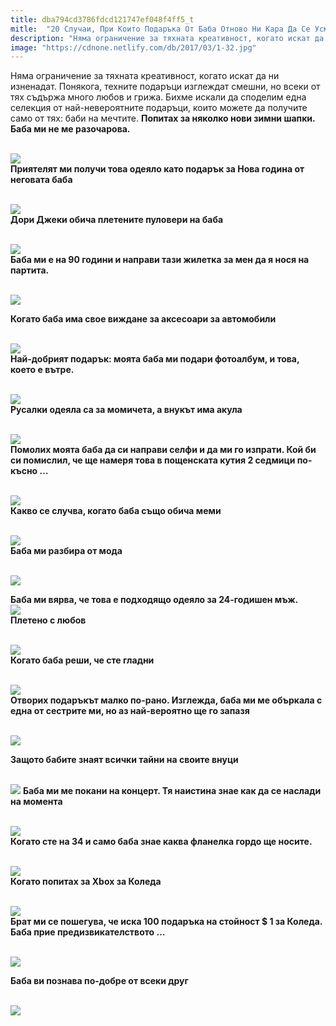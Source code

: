 ```yaml
---
title: dba794cd3786fdcd121747ef048f4ff5_t
mitle:  "20 Случаи, При Които Подаръка От Баба Отново Ни Кара Да Се Усмихваме!"
description: "Няма ограничение за тяхната креативност, когато искат да ни изненадат. Понякога, техните подаръци изглеждат смешни, но всеки от тях съдържа много любов и грижа. Бих�"
image: "https://cdnone.netlify.com/db/2017/03/1-32.jpg"
---
```


 <p>Няма ограничение за тяхната креативност, когато искат да ни изненадат. Понякога, техните подаръци изглеждат смешни, но всеки от тях съдържа много любов и грижа. Бихме искали да споделим една селекция от най-невероятните подаръци, които можете да получите само от тях: баби на мечтите. <strong>Попитах за няколко нови зимни шапки. Баба ми не ме разочарова.</strong></p>       <p> <br/><img src="https://cdnone.netlify.com/db/2017/03/1-32.jpg"/><br/> <strong>Приятелят ми получи това одеяло като подарък за Нова година от неговата баба</strong></p> <p> <br/><img src="https://cdnone.netlify.com/db/2017/03/2-30.jpg"/><br/> <strong>Дори Джеки обича плетените пуловери на баба</strong></p> <p> <br/><img src="https://cdnone.netlify.com/db/2017/03/3-30.jpg"/><br/> <strong>Баба ми е на 90 години и направи тази жилетка за мен да я нося на партита.</strong></p>      <p> <br/><img src="https://cdnone.netlify.com/db/2017/03/4-29.jpg"/><br/></p> <p> <strong>Когато баба има свое виждане за аксесоари за автомобили</strong></p> <p> <br/><img src="https://cdnone.netlify.com/db/2017/03/5-29.jpg"/><br/> <strong>Най-добрият подарък: моята баба ми подари фотоалбум, и това, което е вътре.</strong></p> <p> <br/><img src="https://cdnone.netlify.com/db/2017/03/6-25.jpg"/><br/> <strong>Русалки одеяла са за момичета, а внукът има акула</strong></p>      <p> <br/><img src="https://cdnone.netlify.com/db/2017/03/7-26.jpg"/><br/> <strong>Помолих моята баба да си направи селфи и да ми го изпрати. Кой би си помислил, че ще намеря това в пощенската кутия 2 седмици по-късно …</strong></p> <p> <br/><img src="https://cdnone.netlify.com/db/2017/03/8-26.jpg"/><br/> <strong>Какво се случва, когато баба също обича меми</strong></p> <p> <br/><img src="https://cdnone.netlify.com/db/2017/03/9-26.jpg"/><br/> <strong>Баба ми разбира от мода</strong></p> <p> <br/><img src="https://cdnone.netlify.com/db/2017/03/10-25.jpg"/><br/></p> <p><strong>Баба ми вярва, че това е подходящо одеяло за 24-годишен мъж.  </strong>  <br/><img src="https://cdnone.netlify.com/db/2017/03/11-23.jpg"/><br/> <strong>Плетено с любов</strong></p> <p> <br/><img src="https://cdnone.netlify.com/db/2017/03/12-21.jpg"/><br/> <strong>Когато баба реши, че сте гладни</strong></p>      <p> <br/><img src="https://cdnone.netlify.com/db/2017/03/13-21.jpg"/><br/> <strong>Отворих подаръкът малко по-рано. Изглежда, баба ми ме объркала с една от сестрите ми, но аз най-вероятно ще го запазя</strong></p> <p> <br/><img src="https://cdnone.netlify.com/db/2017/03/14-20.jpg"/><br/></p> <p> <strong>Защото бабите знаят всички тайни на своите внуци</strong></p> <p> <br/><img src="https://cdnone.netlify.com/db/2017/03/155.png"/> <strong>Баба ми ме покани на концерт. Тя наистина знае как да се наслади на момента</strong></p>      <p> <br/><img src="https://cdnone.netlify.com/db/2017/03/15-17.jpg"/><br/> <strong>Когато сте на 34 и само баба знае каква фланелка гордо ще носите.</strong></p> <p> <br/><img src="https://cdnone.netlify.com/db/2017/03/16-14.jpg"/><br/> <strong>Когато попитах за Xbox за Коледа</strong></p> <p> <br/><img src="https://cdnone.netlify.com/db/2017/03/17-12.jpg"/><br/> <strong>Брат ми се пошегува, че иска 100 подаръка на стойност $ 1 за Коледа. Баба прие предизвикателството …</strong></p> <p> <br/><img src="https://cdnone.netlify.com/db/2017/03/18-11.jpg"/><br/></p> <p> <strong>Баба ви познава по-добре от всеки друг</strong></p> <p> <br/><img src="https://cdnone.netlify.com/db/2017/03/20.png"/></p>       